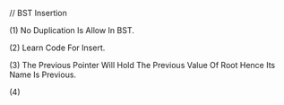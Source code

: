 // BST Insertion

(1) No Duplication Is Allow In BST.

(2) Learn Code For Insert.

(3) The Previous Pointer Will Hold The Previous Value Of Root Hence Its Name Is Previous. 

(4) 











